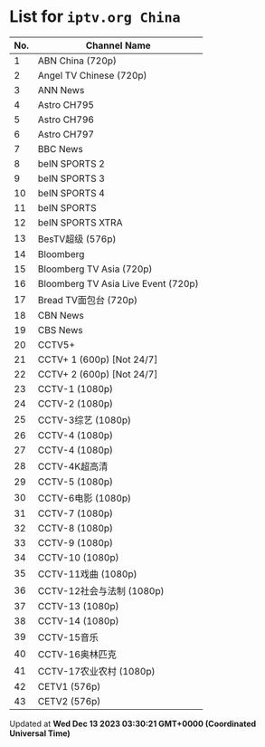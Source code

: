 # List for `iptv.org China`

| No.  | Channel Name |
| --- | ------------ |
| 1 | ABN China (720p) |
| 2 | Angel TV Chinese (720p) |
| 3 | ANN News |
| 4 | Astro CH795 |
| 5 | Astro CH796 |
| 6 | Astro CH797 |
| 7 | BBC News |
| 8 | beIN SPORTS 2 |
| 9 | beIN SPORTS 3 |
| 10 | beIN SPORTS 4 |
| 11 | beIN SPORTS |
| 12 | beIN SPORTS XTRA |
| 13 | BesTV超级 (576p) |
| 14 | Bloomberg |
| 15 | Bloomberg TV Asia (720p) |
| 16 | Bloomberg TV Asia Live Event (720p) |
| 17 | Bread TV面包台 (720p) |
| 18 | CBN News |
| 19 | CBS News |
| 20 | CCTV5+ |
| 21 | CCTV+ 1 (600p) [Not 24/7] |
| 22 | CCTV+ 2 (600p) [Not 24/7] |
| 23 | CCTV-1 (1080p) |
| 24 | CCTV-2 (1080p) |
| 25 | CCTV-3综艺 (1080p) |
| 26 | CCTV-4 (1080p) |
| 27 | CCTV-4 (1080p) |
| 28 | CCTV-4K超高清 |
| 29 | CCTV-5 (1080p) |
| 30 | CCTV-6电影 (1080p) |
| 31 | CCTV-7 (1080p) |
| 32 | CCTV-8 (1080p) |
| 33 | CCTV-9 (1080p) |
| 34 | CCTV-10 (1080p) |
| 35 | CCTV-11戏曲 (1080p) |
| 36 | CCTV-12社会与法制 (1080p) |
| 37 | CCTV-13 (1080p) |
| 38 | CCTV-14 (1080p) |
| 39 | CCTV-15音乐 |
| 40 | CCTV-16奥林匹克 |
| 41 | CCTV-17农业农村 (1080p) |
| 42 | CETV1 (576p) |
| 43 | CETV2 (576p) |

Updated at **Wed Dec 13 2023 03:30:21 GMT+0000 (Coordinated Universal Time)**
